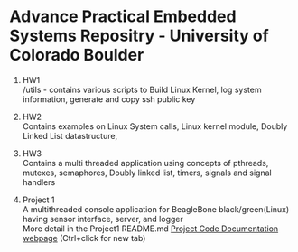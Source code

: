 # Advance Practical Embedded Systems Repositry - University of Colorado Boulder #

1. HW1   
  /utils - contains various scripts to Build Linux Kernel, log system information, generate and copy ssh public key 
  
  
2. HW2  
  Contains examples on Linux System calls, Linux kernel module, Doubly Linked List datastructure, 
  
3. HW3   
  Contains a multi threaded application using concepts of pthreads, mutexes, semaphores, Doubly linked list, timers, signals and signal handlers

4. Project 1  
  A multithreaded console application for BeagleBone black/green(Linux) having sensor interface, server, and logger  
  More detail in the Project1 README.md
  [Project Code Documentation webpage](http://htmlpreview.github.io/?https://github.com/mansetagunj/ECEN-5013/blob/master/Project1/documentation/doxygenfiles.d/html/index.html "Documentation WebPage") (Ctrl+click for new tab)
